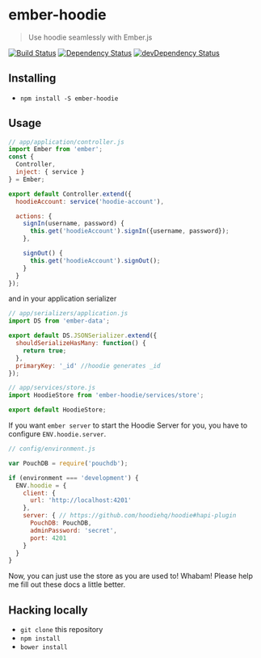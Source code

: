 # ember-hoodie

> Use hoodie seamlessly with Ember.js

[![Build Status](https://travis-ci.org/hoodiehq/ember-hoodie.svg?branch=master)](https://travis-ci.org/hoodiehq/ember-hoodie)
[![Dependency Status](https://david-dm.org/hoodiehq/ember-hoodie.svg)](https://david-dm.org/hoodiehq/ember-hoodie)
[![devDependency Status](https://david-dm.org/hoodiehq/ember-hoodie/dev-status.svg)](https://david-dm.org/hoodiehq/ember-hoodie#info=devDependencies)

## Installing

* `npm install -S ember-hoodie`

## Usage

```js
// app/application/controller.js
import Ember from 'ember';
const {
  Controller,
  inject: { service }
} = Ember;

export default Controller.extend({
  hoodieAccount: service('hoodie-account'),

  actions: {
    signIn(username, password) {
      this.get('hoodieAccount').signIn({username, password});
    },

    signOut() {
      this.get('hoodieAccount').signOut();
    }
  }
});
```
and in your application serializer
```js
// app/serializers/application.js
import DS from 'ember-data';

export default DS.JSONSerializer.extend({
  shouldSerializeHasMany: function() {
    return true;
  },
  primaryKey: '_id' //hoodie generates _id
});
```

```js
// app/services/store.js
import HoodieStore from 'ember-hoodie/services/store';

export default HoodieStore;
```

If you want `ember server` to start the Hoodie Server for you, you have to configure
`ENV.hoodie.server`.

```js
// config/environment.js

var PouchDB = require('pouchdb');

if (environment === 'development') {
  ENV.hoodie = {
    client: {
      url: 'http://localhost:4201'
    },
    server: { // https://github.com/hoodiehq/hoodie#hapi-plugin
      PouchDB: PouchDB,
      adminPassword: 'secret',
      port: 4201
    }
  }
}
```

Now, you can just use the store as you are used to! Whabam! Please help
me fill out these docs a little better.

## Hacking locally

* `git clone` this repository
* `npm install`
* `bower install`
